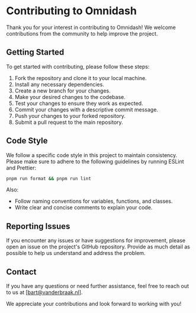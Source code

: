 # Contributing to Omnidash

Thank you for your interest in contributing to Omnidash! We welcome contributions from the community to help improve the project.

## Getting Started

To get started with contributing, please follow these steps:

1. Fork the repository and clone it to your local machine.
2. Install any necessary dependencies.
3. Create a new branch for your changes.
4. Make your desired changes to the codebase.
5. Test your changes to ensure they work as expected.
6. Commit your changes with a descriptive commit message.
7. Push your changes to your forked repository.
8. Submit a pull request to the main repository.

## Code Style

We follow a specific code style in this project to maintain consistency. Please make sure to adhere to the following guidelines by running ESLint and Prettier:

```sh
pnpm run format && pnpm run lint
```

Also:

- Follow naming conventions for variables, functions, and classes.
- Write clear and concise comments to explain your code.

## Reporting Issues

If you encounter any issues or have suggestions for improvement, please open an issue on the project's GitHub repository. Provide as much detail as possible to help us understand and address the problem.

## Contact

If you have any questions or need further assistance, feel free to reach out to us at [bart@vanderbraak.nl].

We appreciate your contributions and look forward to working with you!
